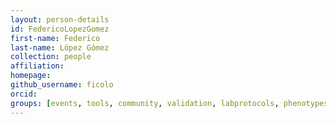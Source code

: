 ```yaml
---
layout: person-details
id: FedericoLopezGomez
first-name: Federico
last-name: López Gómez
collection: people
affiliation:
homepage:
github_username: ficolo
orcid:
groups: [events, tools, community, validation, labprotocols, phenotypes]
---
```

